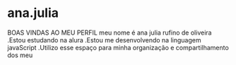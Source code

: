 # ana.julia
BOAS VINDAS AO MEU PERFIL 
meu nome é ana julia rufino de oliveira 
.Estou estudando na alura
.Estou me desenvolvendo na linguagem javaScript
.Utilizo esse espaço para minha organização e compartilhamento dos meu 

